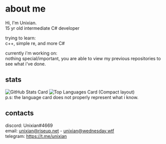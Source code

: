 # about me

Hi, I'm Unixian.\
15 yr old intermediate C# developer

trying to learn:\
c++, simple re, and more C#

currently i'm working on:\
nothing special/important, you are able to view my previous repositories to see what i've done.

## stats
![GitHub Stats Card](https://github-readme-stats.vercel.app/api?username=notunixian)
![Top Languages Card (Compact layout)](https://github-readme-stats.vercel.app/api/top-langs/?username=notunixian&layout=compact)\
p.s: the language card does not properly represent what i know.

## contacts
discord: Unixian#4669\
email: unixian@riseup.net - unixian@wednesday.wtf\
telegram: https://t.me/unixian

